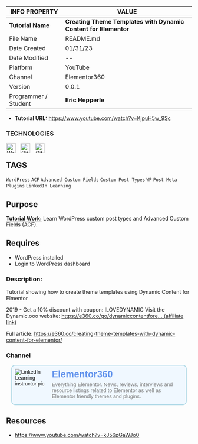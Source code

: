 | INFO PROPERTY        | VALUE                                                           |
| -------------------- | --------------------------------------------------------------- |
| **Tutorial Name**    | **Creating Theme Templates with Dynamic Content for Elementor** |
| File Name            | README.md                                                       |
| Date Created         | 01/31/23                                                        |
| Date Modified        | --                                                              |
| Platform             | YouTube                                                         |
| Channel              | Elementor360                                                    |
| Version              | 0.0.1                                                           |
| Programmer / Student | **Eric Hepperle**                                               |

* **Tutorial URL:** https://www.youtube.com/watch?v=KjpuH5w_9Sc

### TECHNOLOGIES

<img align="left" alt="WordPress" title="WordPress" width="26px" src="https://cdn.jsdelivr.net/gh/devicons/devicon/icons/wordpress/wordpress-original.svg" style="padding-right:10px;" />

<img align="left" alt="Git" title="Git" width="26px" src="https://cdn.jsdelivr.net/gh/devicons/devicon/icons/git/git-original.svg" style="padding-right:10px;" />

<img align="left" alt="GitHub" title="GitHub" width="26px" src="https://user-images.githubusercontent.com/3369400/139448065-39a229ba-4b06-434b-bc67-616e2ed80c8f.png" style="padding-right:10px;" />


<br>

## TAGS

`WordPress` `ACF` `Advanced Custom Fields` `Custom Post Types` `WP` `Post Meta` `Plugins` `LinkedIn Learning`

## Purpose

**<u>Tutorial Work:</u>** Learn WordPress custom post types and Advanced Custom Fields (ACF).
    
## Requires

* WordPress installed
* Login to WordPress dashboard

### Description:

<div>

Tutorial showing how to create theme templates using Dynamic Content for Elmentor

2019 - Get a 10% discount with coupon:  ILOVEDYNAMIC
Visit the Dynamic.ooo website:  [https://e360.co/go/dynamiccontentfore... (affiliate link)](https://www.youtube.com/redirect?event=video_description&redir_token=QUFFLUhqbm1FbGM3cFVnZmlNSkpRSC1vUWZoMjhoNjVhZ3xBQ3Jtc0ttZE9XVzhEcEtDZC1rQURMaDVRV3VRZFZBMV9QbEo3MjdCYjFSNzVZYXJ2NVktYzNtdjlCUUR1RzJCVk5Xa2w5cDVJM1FZM0RwbC0xaDNzeFlodkRnMGxTaE9peldHRHAwTmVHaFgycnppY0kzQU44UQ&q=https%3A%2F%2Fe360.co%2Fgo%2Fdynamiccontentforelementor%2F&v=KjpuH5w_9Sc)

Full article: https://e360.co/creating-theme-templates-with-dynamic-content-for-elementor/

</div>

### Channel

<style>
  .author-profile {
    background: aliceblue;
    border: solid 2px lightblue;
    border-radius: 10px;
    min-height: 2em;
    min-width: 200px;
    max-width: 1024px;
    margin: 1em;
    padding: 0.6em;
    overflow: hidden;
    height: auto;
    font-family: 'Franklin Gothic Medium', 'Arial Narrow', Arial, sans-serif;

    display: flex;
    column-gap: 1em;
  }
  .author-img {
  }
  .author-img img {
    max-height: 150px;

  }
  .author-info h3 {padding: 0; margin: 0; font-size: 1.8em}
  .author-info h3 a {color: cornflowerblue; text-decoration: none;}
  .author-info h4 { color: gray; font-weight: 300; margin: 0.4em 0; font-family: 'Lucida Sans', 'Lucida Sans Regular', 'Lucida Grande', 'Lucida Sans Unicode', Geneva, Verdana, sans-serif;}
</style>

<section class="author-profile">
  <div class="author-img">
    <img
      src="https://yt3.ggpht.com/ytc/AL5GRJWU8RdpoOQE4foqst_4jY2X4QF5l2o4zq_jSGto=s88-c-k-c0x00ffffff-no-rj"
      alt="LinkedIn Learning instructor pic"
    />
  </div>
  <div class="author-info">
    <h3><a href="https://www.youtube.com/@Elementor360" target="_blank">Elementor360</a></h3>
    <h4>Everything Elementor. News, reviews, interviews and resource listings related to Elementor as well as Elementor friendly themes and plugins.</h4>
  </div>
</section>


## Resources

- https://www.youtube.com/watch?v=kJ56pGaWJo0
